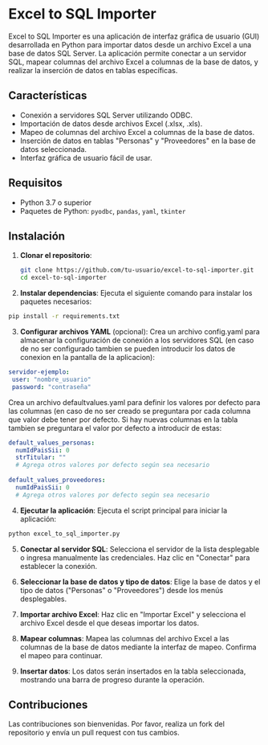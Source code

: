 # Excel to SQL Importer

Excel to SQL Importer es una aplicación de interfaz gráfica de usuario (GUI) desarrollada en Python para importar datos desde un archivo Excel a una base de datos SQL Server. La aplicación permite conectar a un servidor SQL, mapear columnas del archivo Excel a columnas de la base de datos, y realizar la inserción de datos en tablas específicas.

## Características

- Conexión a servidores SQL Server utilizando ODBC.
- Importación de datos desde archivos Excel (.xlsx, .xls).
- Mapeo de columnas del archivo Excel a columnas de la base de datos.
- Inserción de datos en tablas "Personas" y "Proveedores" en la base de datos seleccionada.
- Interfaz gráfica de usuario fácil de usar.

## Requisitos

- Python 3.7 o superior
- Paquetes de Python: `pyodbc`, `pandas`, `yaml`, `tkinter`

## Instalación

1. **Clonar el repositorio**:  
   ```bash
   git clone https://github.com/tu-usuario/excel-to-sql-importer.git
   cd excel-to-sql-importer

2. **Instalar dependencias**:
Ejecuta el siguiente comando para instalar los paquetes necesarios:

```bash
pip install -r requirements.txt
```

3. **Configurar archivos YAML** (opcional):
Crea un archivo config.yaml para almacenar la configuración de conexión a los servidores SQL (en caso de no ser configurado tambien se pueden introducir los datos de conexion en la pantalla de la aplicacion):

 ```yaml
servidor-ejemplo:
  user: "nombre_usuario"
  password: "contraseña"
```
Crea un archivo defaultvalues.yaml para definir los valores por defecto para las columnas (en caso de no ser creado se preguntara por cada columna que valor debe tener por defecto. Si hay nuevas columnas en la tabla tambien se preguntara el valor por defecto a introducir de estas:

```yaml
default_values_personas:
  numIdPaisSii: 0
  strTitular: ""
  # Agrega otros valores por defecto según sea necesario
 
default_values_proveedores:
  numIdPaisSii: 0
  # Agrega otros valores por defecto según sea necesario
```

4. **Ejecutar la aplicación**:
Ejecuta el script principal para iniciar la aplicación:
```bash
python excel_to_sql_importer.py
```

5. **Conectar al servidor SQL**:
Selecciona el servidor de la lista desplegable o ingresa manualmente las credenciales.
Haz clic en "Conectar" para establecer la conexión.

6. **Seleccionar la base de datos y tipo de datos**:
Elige la base de datos y el tipo de datos ("Personas" o "Proveedores") desde los menús desplegables.

7. **Importar archivo Excel**:
Haz clic en "Importar Excel" y selecciona el archivo Excel desde el que deseas importar los datos.

8. **Mapear columnas**:
Mapea las columnas del archivo Excel a las columnas de la base de datos mediante la interfaz de mapeo.
Confirma el mapeo para continuar.

9. **Insertar datos**:
Los datos serán insertados en la tabla seleccionada, mostrando una barra de progreso durante la operación.

## Contribuciones
Las contribuciones son bienvenidas. Por favor, realiza un fork del repositorio y envía un pull request con tus cambios.
